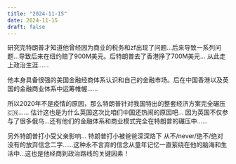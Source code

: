 ```yaml
---
title: "2024-11-15"
date: 2024-11-15
draft: false
---
```



研究完特朗普才知道他曾经因为商业的税务和zf出现了问题…后来导致一系列问题…导致后来在纽约赔了900M美元。后特朗普去了香港挣了700M美元… 从此走上政治生涯……

他本身具备很强的美国金融经商体系认识和自己的金融市场。后在中国香港以及英国的金融商业体系中运筹帷幄……

所以2020年不是疫情的原因，那么特朗普针对我国特出的整套经济方案完全碾压🇨🇳…… 估计这也是为什么英国这次比咱们中国还热闹的原因吧… 因为英国不仅参与了很多俄乌…还有他们的金融体系和商业模式完全在特朗普的碾压中…… 

另外特朗普打小受父亲影响… 特朗普打小被爸爸深深烙下 从不/never/绝不/绝对没有的放弃信念二字……这种永不言弃的信念从童年记忆一直萦绕在他的脑海和生活中…这也是他经商到政治路线的关键因素！

